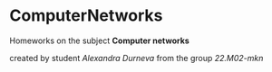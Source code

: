 # ComputerNetworks
Homeworks on the subject **Computer networks**

сreated by student *Alexandra Durneva* from the group *22.M02-mkn*

